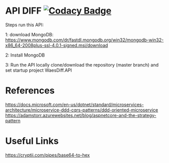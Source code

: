 # API DIFF [![Codacy Badge](https://api.codacy.com/project/badge/Grade/583d26fc38824a479be665d5293e7c72)](https://www.codacy.com/app/mathiasdouglas/diff?utm_source=github.com&amp;utm_medium=referral&amp;utm_content=mathiasdouglas/diff&amp;utm_campaign=Badge_Grade)

Steps run this API:

1: download MongoDB: https://www.mongodb.com/dr/fastdl.mongodb.org/win32/mongodb-win32-x86_64-2008plus-ssl-4.0.1-signed.msi/download

2: Install MongoDB

3: Run the API locally clone/download the repository (master branch) and set startup project WaesDiff.API

# References
https://docs.microsoft.com/en-us/dotnet/standard/microservices-architecture/microservice-ddd-cqrs-patterns/ddd-oriented-microservice
https://adamstorr.azurewebsites.net/blog/aspnetcore-and-the-strategy-pattern

# Useful Links
https://cryptii.com/pipes/base64-to-hex
